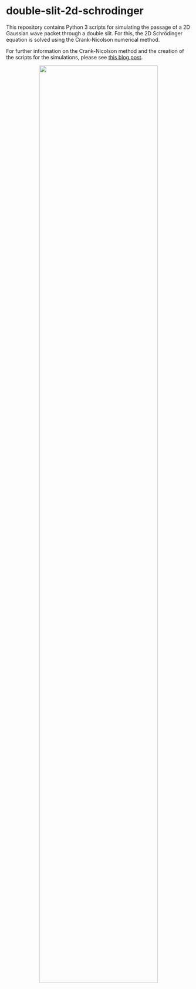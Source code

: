 # double-slit-2d-schrodinger

This repository contains Python 3 scripts for simulating the passage of a 2D Gaussian wave packet through a double slit. For this, the 2D Schrödinger equation is solved using the Crank-Nicolson numerical method.

For further information on the Crank-Nicolson method and the creation of the scripts for the simulations, please see [this blog post](https://artmenlope.github.io/solving-the-2d-schrodinger-equation-using-the-crank-nicolson-method/).

<p align="center">
<img src="https://github.com/artmenlope/double-slit-2d-schrodinger/blob/main/animations/2Slit-hardWalls-Schro2d-v1.gif" width="80%">
</p>
